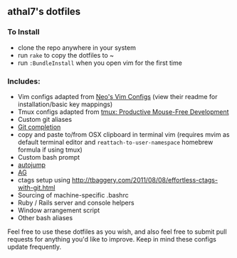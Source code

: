 ## athal7's dotfiles


### To Install
* clone the repo anywhere in your system
* run `rake` to copy the dotfiles to ~
* run `:BundleInstall` when you open vim for the first time

### Includes:
  - Vim configs adapted from [Neo's Vim Configs](https://github.com/neo/vim-config) (view their readme for installation/basic key mappings)
  - Tmux configs adapted from [tmux: Productive Mouse-Free Development](http://pragprog.com/book/bhtmux/tmux)
  - Custom git aliases
  - [Git completion](https://github.com/git/git/blob/master/contrib/completion/git-completion.bash)
  - copy and paste to/from OSX clipboard in terminal vim (requires mvim as default terminal editor and `reattach-to-user-namespace` homebrew formula if using tmux)
  - Custom bash prompt
  - [autojump](https://github.com/joelthelion/autojump/wiki)
  - [AG](https://github.com/ggreer/the_silver_searcher)
  - ctags setup using http://tbaggery.com/2011/08/08/effortless-ctags-with-git.html
  - Sourcing of machine-specific .bashrc
  - Ruby / Rails server and console helpers
  - Window arrangement script
  - Other bash aliases

Feel free to use these dotfiles as you wish, and also feel free to submit pull requests for anything you'd like to improve.
Keep in mind these configs update frequently.

